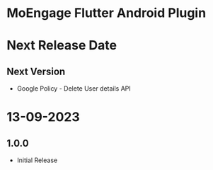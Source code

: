 # MoEngage Flutter Android Plugin

# Next Release Date

## Next Version
- Google Policy - Delete User details API

# 13-09-2023

## 1.0.0
- Initial Release